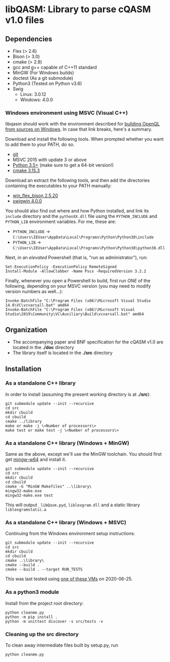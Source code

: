 
# libQASM: Library to parse cQASM v1.0 files

## Dependencies
* Flex (> 2.6)
* Bison (> 3.0)
* cmake (> 2.8)
* gcc and g++ capable of C++11 standard
* MinGW (For Windows builds)
* doctest (As a git submodule)
* Python3 (Tested on Python v3.6)
* Swig
    * Linux: 3.0.12
    * Windows: 4.0.0

### Windows environment using MSVC (Visual C++)
libqasm should work with the environment described for [building OpenQL from sources on Windows](https://openql.readthedocs.io/en/latest/installation.html#notes-for-windows-users). In case that link breaks, here's a summary.

Download and install the following tools. When prompted whether you want to add them to your PATH, do so.

 - [git](https://gitforwindows.org/)
 - MSVC 2015 with update 3 or above
 - [Python 3.5+](https://www.python.org/downloads/) (make sure to get a 64-bit version!)
 - [cmake 3.15.3](https://github.com/Kitware/CMake/releases/download/v3.15.3/cmake-3.15.3-win64-x64.msi)

Download an extract the following tools, and then add the directories containing the executables to your PATH manually:

 - [win_flex_bison 2.5.20](https://sourceforge.net/projects/winflexbison/files/win_flex_bison-2.5.20.zip/download)
 - [swigwin 4.0.0](https://sourceforge.net/projects/swig/files/swigwin/swigwin-4.0.0/swigwin-4.0.0.zip/download)

You should also find out where and how Python installed, and link its `include` directory and the `pythonXX.dll` file using the `PYTHON_INCLUDE` and `PYTHON_LIB` environment variables. For me, these are:

 - `PYTHON_INCLUDE` -> `C:\Users\IEUser\AppData\Local\Programs\Python\Python38\include`
 - `PYTHON_LIB` -> `C:\Users\IEUser\AppData\Local\Programs\Python\Python38\python38.dll`

Next, in an *elevated* Powershell (that is, "run as administrator"), run:

```
Set-ExecutionPolicy -ExecutionPolicy RemoteSigned
Install-Module -AllowClobber -Name Pscx -RequiredVersion 3.2.2
```

Finally, whenever you open a Powershell to build, first run *ONE* of the following, depending on your MSVC version (you may need to modify version numbers as well...):

```
Invoke-BatchFile "C:\Program Files (x86)\Microsoft Visual Studio 14.0\VC\vcvarsall.bat" amd64
Invoke-BatchFile "C:\Program Files (x86)\Microsoft Visual Studio\2019\Community\VC\Auxiliary\Build\vcvarsall.bat" amd64
```

## Organization
* The accompanying paper and BNF specification for the cQASM v1.0 are located in the **./doc** directory
* The library itself is located in the **./src** directory

## Installation

### As a standalone C++ library
In order to install (assuming the present working directory is at **./src**):
```
git submodule update --init --recursive
cd src
mkdir cbuild
cd cbuild
cmake ../library
make or make -j \<Number of processors\>
make test or make test -j \<Number of processors\>
```

### As a standalone C++ library (Windows + MinGW)
Same as the above, except we'll use the MinGW toolchain. You should first get [mingw-w64](https://sourceforge.net/projects/mingw-w64/) and install it.
```
git submodule update --init --recursive
cd src
mkdir cbuild
cd cbuild
cmake -G "MinGW Makefiles" ..\library\
mingw32-make.exe
mingw32-make.exe test
```

This will output `_libQasm.pyd`, `liblexgram.dll` and a static library `liblexgramstatic.a`

### As a standalone C++ library (Windows + MSVC)
Continuing from the Windows environment setup instructions:

```
git submodule update --init --recursive
cd src
mkdir cbuild
cd cbuild
cmake ..\library\
cmake --build .
cmake --build . --target RUN_TESTS
```

This was last tested using [one of these VMs](https://developer.microsoft.com/en-us/microsoft-edge/tools/vms/) on 2020-06-25.

### As a python3 module
Install from the project root directory:

```
python cleanme.py
python -m pip install .
python -m unittest discover -s src/tests -v
```

### Cleaning up the src directory
To clean away intermediate files built by setup.py, run
```
python cleanme.py
```
